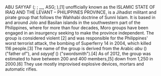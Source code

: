 ABU SAYYAF (; ; __, ASG; ),[1] unofficially known as the ISLAMIC STATE OF IRAQ AND THE LEVANT – PHILIPPINES PROVINCE, is a Jihadist militant and pirate group that follows the Wahhabi doctrine of Sunni Islam. It is based in and around Jolo and Basilan islands in the southwestern part of the Philippines, where for more than four decades, Moro groups have been engaged in an insurgency seeking to make the province independent. The group is considered violent [2] and was responsible for the Philippines' worst terrorist attack, the bombing of Superferry 14 in 2004, which killed 116 people.[3] The name of the group is derived from the Arabic _abu_ () ("father of"), and _sayyaf_ () ("swordsmith").[4] As of 2012, the group was estimated to have between 200 and 400 members,[5] down from 1,250 in 2000.[6] They use mostly improvised explosive devices, mortars and automatic rifles.
